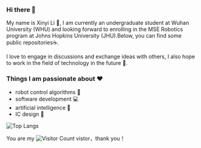 ### Hi there 👋

My name is Xinyi Li :girl:, I am currently an undergraduate student at Wuhan University (WHU) and looking forward to enrolling in the MSE Robotics program at Johns Hopkins
University (JHU).Below, you can find some public repositories:coffee:. 

I love to engage in discussions and exchange ideas with others, I also hope to work in the field of technology in the future :beers:. 


### Things I am passionate about :heart:

- robot control algorithms :robot:
- software development :computer:
- artificial intelligence :ghost:
- IC design :calling:

![Top Langs](https://github-readme-stats.vercel.app/api/top-langs/?username=lxystar00&layout=compact&theme=tokyonight)

You are my  ![Visitor Count](https://profile-counter.glitch.me/lxystar00/count.svg)  vistor，thank you！


<!--
**lxystar00/lxystar00** is a ✨ _special_ ✨ repository because its `README.md` (this file) appears on your GitHub profile.

Here are some ideas to get you started:

- 🔭 I’m currently working on ...
- 🌱 I’m currently learning ...
- 👯 I’m looking to collaborate on ...
- 🤔 I’m looking for help with ...
- 💬 Ask me about ...
- 📫 How to reach me: ...
- 😄 Pronouns: ...
- ⚡ Fun fact: ...
-->
